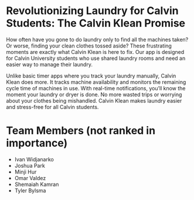# Revolutionizing Laundry for Calvin Students: The Calvin Klean Promise

How often have you gone to do laundry only to find all the machines taken? Or worse, finding your clean clothes tossed aside? These frustrating moments are exactly what Calvin Klean is here to fix. Our app is designed for Calvin University students who use shared laundry rooms and need an easier way to manage their laundry.

Unlike basic timer apps where you track your laundry manually, Calvin Klean does more. It tracks machine availability and monitors the remaining cycle time of machines in use. With real-time notifications, you’ll know the moment your laundry or dryer is done. No more wasted trips or worrying about your clothes being mishandled. Calvin Klean makes laundry easier and stress-free for all Calvin students.

# Team Members (not ranked in importance)
- Ivan Widjanarko
- Joshua Park
- Minji Hur
- Omar Valdez
- Shemaiah Kamran
- Tyler Bylsma
